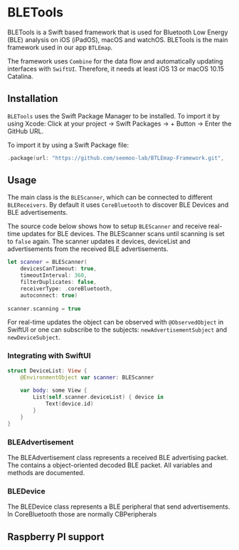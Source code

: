 #  BLETools

BLETools is a Swift based framework that is used for Bluetooth Low Energy (BLE) analysis on iOS (iPadOS), macOS and watchOS.
BLETools is the main framework used in our app `BTLEmap`. 

The framework uses `Combine` for the data flow and automatically updating interfaces with `SwiftUI`. Therefore, it needs at least iOS 13 or macOS 10.15 Catalina.  

## Installation 

`BLETools` uses  the Swift Package Manager to be installed. To import it by using Xcode: Click at your project -> Swift Packages -> + Button -> Enter the GitHub URL. 

To import it by using a Swift Package file: 
```swift 
.package(url: "https://github.com/seemoo-lab/BTLEmap-Framework.git",     .upToNextMajor(from: "0.9"))
```

## Usage 
The main class is the `BLEScanner`, which can be connected to different `BLEReceivers`. By default  it uses `CoreBluetooth` to discover BLE Devices and BLE advertisements. 

The source code below shows how to setup `BLEScanner` and receive real-time updates for BLE devices. 
The BLEScanner scans until scanning is set to `false` again. The scanner updates it  devices, deviceList and advertisements from the received BLE advertisements. 


```swift
let scanner = BLEScanner(
    devicesCanTimeout: true,
    timeoutInterval: 360,
    filterDuplicates: false,
    receiverType: .coreBluetooth,
    autoconnect: true)
    
scanner.scanning = true 
```

For real-time updates the object can be observed with `@ObservedObject` in SwiftUI or one can subscribe to the subjects: `newAdvertisementSubject` and `newDeviceSubject`. 

### Integrating with SwiftUI 
```swift
struct DeviceList: View {
    @EnvironmentObject var scanner: BLEScanner
    
    var body: some View {
        List(self.scanner.deviceList) { device in
            Text(device.id)
        }
    }
}
```

### BLEAdvertisement 
The BLEAdvertisement class represents a received BLE advertising packet. The contains a object-oriented decoded BLE packet. 
All variables and methods are documented. 

### BLEDevice 
The BLEDevice class represents a BLE peripheral that send advertisements. In CoreBluetooth those are normally CBPeripherals 

## Raspberry PI support 
